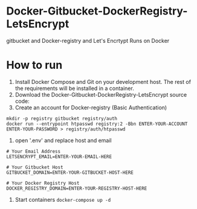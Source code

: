 # Docker-Gitbucket-DockerRegistry-LetsEncrypt
gitbucket and Docker-registry and Let's Encrtypt Runs on Docker

# How to run

1. Install Docker Compose and Git on your development host. The rest of the requirements will be installed in a container.
1. Download the Docker-Gitbucket-DockerRegistry-LetsEncrypt source code:
1. Create an account for Docker-registry (Basic Authentication)
```
mkdir -p registry gitbucket registry/auth 
docker run --entrypoint htpasswd registry:2 -Bbn ENTER-YOUR-ACCOUNT ENTER-YOUR-PASSWORD > registry/auth/htpasswd
```
1. open '.env' and replace host and email
```
# Your Email Address
LETSENCRYPT_EMAIL=ENTER-YOUR-EMAIL-HERE
 
# Your Gitbucket Host
GITBUCKET_DOMAIN=ENTER-YOUR-GITBUCKET-HOST-HERE
 
# Your Docker Registry Host
DOCKER_REGISTRY_DOMAIN=ENTER-YOUR-REGISTRY-HOST-HERE
```
1. Start containers
```docker-compose up -d```